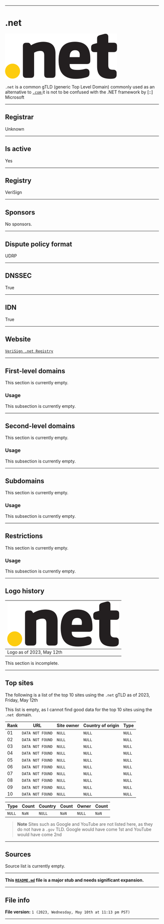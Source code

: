 

***

# .net

<!-- Start of lead section !-->

![net_logo.svg](/Domainiac/DB/gTLD/dot/net/SVG/net_logo.svg)

`.net` is a common gTLD (generic Top Level Domain) commonly used as an alternative to [`.com` ](/Domainiac/DB/gTLD/dot/com/) it is not to be confused with the .NET framework by [::] Microsoft

<!-- End of lead section !-->

***

## Registrar

Unknown

***

## Is active

Yes

***

## Registry

VeriSign

***

## Sponsors

No sponsors.

***

## Dispute policy format

UDRP

***

## DNSSEC

True

***

## IDN

True

***

## Website

[`VeriSign .net Registry`](https://www.verisign.com/domain-names/net-domain-names/)

***

## First-level domains

This section is currently empty.

### Usage

This subsection is currently empty.

***

## Second-level domains

This section is currently empty.

### Usage

This subsection is currently empty.

***

## Subdomains

This section is currently empty.

### Usage

This subsection is currently empty.

***

## Restrictions

This section is currently empty.

### Usage

This subsection is currently empty.

***

## Logo history

| ![net_logo.svg](/Domainiac/DB/gTLD/dot/net/SVG/net_logo.svg) |
|---|
| Logo as of 2023, May 12th |

This section is incomplete.

***

## Top sites

The following is a list of the top 10 sites using the `.net` gTLD as of 2023, Friday, May 12th

This list is empty, as I cannot find good data for the top 10 sites using the `.net `domain.

| Rank | URL | Site owner | Country of origin | Type |
|---|---|---|---|---|
| 01 | `DATA NOT FOUND` | `NULL` | `NULL` | `NULL` | `NULL` |
| 02 | `DATA NOT FOUND` | `NULL` | `NULL` | `NULL` | `NULL` |
| 03 | `DATA NOT FOUND` | `NULL` | `NULL` | `NULL` | `NULL` |
| 04 | `DATA NOT FOUND` | `NULL` | `NULL` | `NULL` | `NULL` |
| 05 | `DATA NOT FOUND` | `NULL` | `NULL` | `NULL` | `NULL` |
| 06 | `DATA NOT FOUND` | `NULL` | `NULL` | `NULL` | `NULL` |
| 07 | `DATA NOT FOUND` | `NULL` | `NULL` | `NULL` | `NULL` |
| 08 | `DATA NOT FOUND` | `NULL` | `NULL` | `NULL` | `NULL` |
| 09 | `DATA NOT FOUND` | `NULL` | `NULL` | `NULL` | `NULL` |
| 10 | `DATA NOT FOUND` | `NULL` | `NULL` | `NULL` | `NULL` |

| Type | Count| Country | Count | Owner | Count |
|---|---|---|---|---|---|
| `NULL` | `NaN` | `NULL` | `NaN` | `NULL` | `NaN` |

> **Note** Sites such as Google and YouTube are not listed here, as they do not have a `.gov` TLD. Google would have come 1st and YouTube would have come 2nd

***

## Sources

Source list is currently empty.

***

**This [`README.md`](/Domainiac/DB/gTLD/dot/net/README.md) file is a major stub and needs significant expansion.**

***

## File info

**File version:** `1 (2023, Wednesday, May 10th at 11:13 pm PST)`

***

